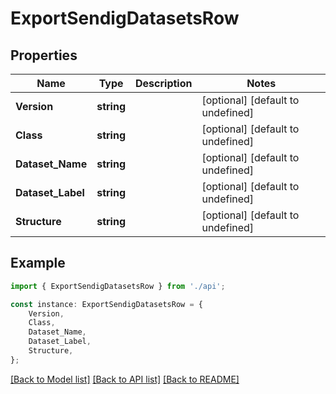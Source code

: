 # ExportSendigDatasetsRow


## Properties

Name | Type | Description | Notes
------------ | ------------- | ------------- | -------------
**Version** | **string** |  | [optional] [default to undefined]
**Class** | **string** |  | [optional] [default to undefined]
**Dataset_Name** | **string** |  | [optional] [default to undefined]
**Dataset_Label** | **string** |  | [optional] [default to undefined]
**Structure** | **string** |  | [optional] [default to undefined]

## Example

```typescript
import { ExportSendigDatasetsRow } from './api';

const instance: ExportSendigDatasetsRow = {
    Version,
    Class,
    Dataset_Name,
    Dataset_Label,
    Structure,
};
```

[[Back to Model list]](../README.md#documentation-for-models) [[Back to API list]](../README.md#documentation-for-api-endpoints) [[Back to README]](../README.md)
